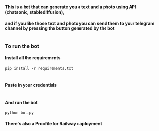 #### This is a bot that can generate you a text and a photo using API (chatsonic, stablediffusion), 
#### and if you like those text and photo you can send them to your telegram channel by pressing the button generated by the bot

#
#
### To run the bot

#### Install all the requirements
``` pip install -r requirements.txt ```
#
#### Paste in your credentials

#
#### And run the bot 
``` python bot.py ```

#### There's also a Procfile for Railway daployment
